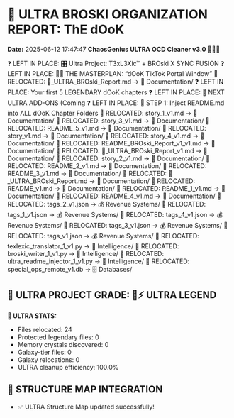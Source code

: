 # 🌌 ULTRA BROSKI ORGANIZATION REPORT: ThE dOoK
**Date:** 2025-06-12 17:47:47
**ChaosGenius ULTRA OCD Cleaner v3.0** 🧠💜🌌

❓ LEFT IN PLACE: 🎛️ Ultra Project: T3xL3Xic™ + BROski X SYNC FUSION
❓ LEFT IN PLACE: 🧠💡 THE MASTERPLAN: “dOoK TikTok Portal Window”
📁 RELOCATED: 🌌_ULTRA_BROski_Report.md → 📝 Documentation/
❓ LEFT IN PLACE: Your first 5 LEGENDARY dOoK chapters
❓ LEFT IN PLACE: 💎 NEXT ULTRA ADD-ONS (Coming
❓ LEFT IN PLACE: 🔧 STEP 1: Inject README.md into ALL dOoK Chapter Folders
📁 RELOCATED: story_1_v1.md → 📝 Documentation/
📁 RELOCATED: story_3_v1.md → 📝 Documentation/
📁 RELOCATED: README_5_v1.md → 📝 Documentation/
📁 RELOCATED: story_v1.md → 📝 Documentation/
📁 RELOCATED: story_4_v1.md → 📝 Documentation/
📁 RELOCATED: README_BROski_Report_v1_v1.md → 📝 Documentation/
📁 RELOCATED: 🌌_ULTRA_BROski_Report_v1.md → 📝 Documentation/
📁 RELOCATED: story_2_v1.md → 📝 Documentation/
📁 RELOCATED: README_2_v1.md → 📝 Documentation/
📁 RELOCATED: README_3_v1.md → 📝 Documentation/
📁 RELOCATED: 🌌_ULTRA_BROski_Report.md → 📝 Documentation/
📁 RELOCATED: README_v1.md → 📝 Documentation/
📁 RELOCATED: README_1_v1.md → 📝 Documentation/
📁 RELOCATED: README_4_v1.md → 📝 Documentation/
📁 RELOCATED: tags_2_v1.json → 💰 Revenue Systems/
📁 RELOCATED: tags_1_v1.json → 💰 Revenue Systems/
📁 RELOCATED: tags_4_v1.json → 💰 Revenue Systems/
📁 RELOCATED: tags_3_v1.json → 💰 Revenue Systems/
📁 RELOCATED: tags_v1.json → 💰 Revenue Systems/
📁 RELOCATED: texlexic_translator_1_v1.py → 🧠 Intelligence/
📁 RELOCATED: broski_writer_1_v1.py → 🧠 Intelligence/
📁 RELOCATED: ultra_readme_injector_1_v1.py → 🧠 Intelligence/
📁 RELOCATED: special_ops_remote_v1.db → 🗄️ Databases/

## 🌌 ULTRA PROJECT GRADE: 💯⚡ ULTRA LEGEND
**🧠 ULTRA STATS:**
- Files relocated: 24
- Protected legendary files: 0
- Memory crystals discovered: 0
- Galaxy-tier files: 0
- Galaxy relocations: 0
- ULTRA cleanup efficiency: 100.0%

## 🔄 STRUCTURE MAP INTEGRATION
- ✅ ULTRA Structure Map updated successfully!